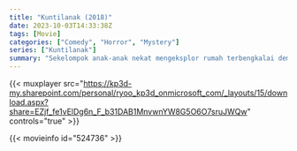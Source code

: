 ```yaml
---
title: "Kuntilanak (2018)"
date: 2023-10-03T14:33:38Z
tags: [Movie]
categories: ["Comedy", "Horror", "Mystery"]
series: ["Kuntilanak"]
summary: "Sekelompok anak-anak nekat mengeksplor rumah terbengkalai demi memenangkan sayembara reality show untuk membuktikan kebenaran adanya Kuntilanak yang suka menculik anak kecil. Petualangan yang mereka pikir akan membawa keseruan justru menjadi malapetaka saat Kuntilanak, sang makhluk mengerikan yang masuk ke dunia manusia melalui sebuah cermin kuno kini memburu mereka sebagai korban baru."
---
```


{{< muxplayer src="https://kp3d-my.sharepoint.com/personal/ryoo_kp3d_onmicrosoft_com/_layouts/15/download.aspx?share=EZjf_fe1vElDg6n_F_b31DAB1MnvwnYW8G5O6O7sruJWQw" controls="true" >}}
  
 {{< movieinfo id="524736" >}}
  
 <script id="r48GSMbGHYr1HUssiC9GwfhXvbuvCH9XBsLqWBQkkoA" type="application/ld+json">
 {
  "@context": "https://schema.org/",
  "@type": "VideoObject",
  "name": "Kuntilanak (2018)",
  "contentUrl": "https://stream.mux.com/r48GSMbGHYr1HUssiC9GwfhXvbuvCH9XBsLqWBQkkoA.m3u8",
  "thumbnailUrl": "https://www.themoviedb.org/t/p/original/7OCGjdPCXjJrxA8giOyUbnbwF4w.jpg?width=314&fit_mode=preserve&time=25",
  "uploadDate": "2023-10-03T14:33:38Z",
}

</script>
